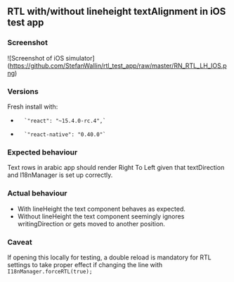 ## RTL with/without lineheight textAlignment in iOS test app

### Screenshot
![Screenshot of iOS simulator]
(https://github.com/StefanWallin/rtl_test_app/raw/master/RN_RTL_LH_IOS.png)


### Versions
Fresh install with:
-		`"react": "~15.4.0-rc.4",`
-		`"react-native": "0.40.0"`

### Expected behaviour
Text rows in arabic app should render Right To Left given that textDirection and 
I18nManager is set up correctly.

### Actual behaviour
- With lineHeight the text component behaves as expected.
- Without lineHeight the text component seemingly ignores writingDirection or gets 
moved to another position.

### Caveat
If opening this locally for testing, a double reload is mandatory for RTL settings 
to take proper effect if changing the line with `I18nManager.forceRTL(true);`
